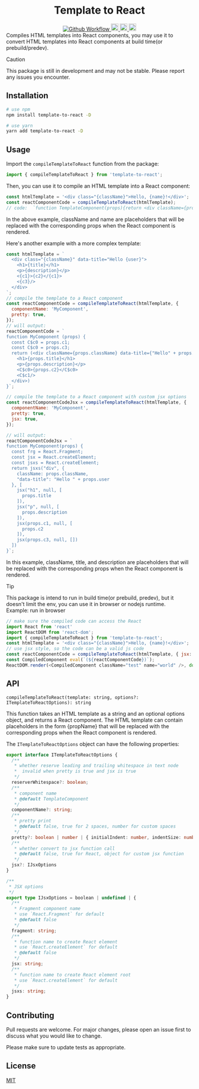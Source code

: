 <h1 align="center">Template to React</h1>
<div align="center">
  <a href="https://github.com/oe/template-to-react/actions/workflows/build.yml">
    <img src="https://github.com/oe/template-to-react/actions/workflows/build.yml/badge.svg" alt="Github Workflow">
  </a>
  <a href="#readme">
    <img src="https://badges.frapsoft.com/typescript/code/typescript.svg?v=101" alt="code with typescript" height="20">
  </a>
  <a href="#readme">
    <img src="https://badge.fury.io/js/template-to-react.svg" alt="npm version" height="20">
  </a>
  <a href="https://www.npmjs.com/package/template-to-react">
    <img src="https://img.shields.io/npm/dm/template-to-react.svg" alt="npm version" height="20">
  </a>
</div>
Compiles HTML templates into React components, you may use it to convert HTML templates into React components at build time(or prebuild/predev).


> [!CAUTION]
> This package is still in development and may not be stable. Please report any issues you encounter.

## Installation

```bash
# use npm
npm install template-to-react -D

# use yarn
yarn add template-to-react -D
```

## Usage
Import the `compileTemplateToReact` function from the package:

```js
import { compileTemplateToReact } from 'template-to-react';
```

Then, you can use it to compile an HTML template into a React component:

```js
const htmlTemplate = '<div class="{className}">Hello, {name}!</div>';
const reactComponentCode = compileTemplateToReact(htmlTemplate);
// code:  `function TemplateComponent(props){return <div className={props.className}>Hello, {props.name}!</div>}`
```

In the above example, className and name are placeholders that will be replaced with the corresponding props when the React component is rendered.

Here's another example with a more complex template:
```js
const htmlTemplate = `
  <div class="{className}" data-title="Hello {user}">
    <h1>{title}</h1>
    <p>{description}</p>
    <{c1}>{c2}</{c1}>
    <{c3}/>
  </div>
`;
// compile the template to a React component
const reactComponentCode = compileTemplateToReact(htmlTemplate, {
  componentName: 'MyComponent',
  pretty: true,
});
// will output:
reactComponentCode = `
function MyComponent (props) {
  const C$c0 = props.c1;
  const C$c0 = props.c3;
  return (<div className={props.className} data-title={"Hello" + props.user}>
    <h1>{props.title}</h1>
    <p>{props.description}</p>
    <C$c0>{props.c2}</C$c0>
    <C$c1/>
  </div>)
}`;

// compile the template to a React component with custom jsx options
const reactComponentCodeJsx = compileTemplateToReact(htmlTemplate, {
  componentName: 'MyComponent',
  pretty: true,
  jsx: true,
});

// will output:
reactComponentCodeJsx = `
function MyComponent(props) {
  const frg = React.Fragment;
  const jsx = React.createElement;
  const jsxs = React.createElement;
  return jsxs("div", {
    className: props.className,
    "data-title": "Hello " + props.user
  }, [
    jsx("h1", null, [
      props.title
    ]),
    jsx("p", null, [
      props.description
    ]),
    jsx(props.c1, null, [
      props.c2
    ]),
    jsx(props.c3, null, [])
  ])
}`;
```

In this example, className, title, and description are placeholders that will be replaced with the corresponding props when the React component is rendered.

> [!TIP]
> This package is intend to run in build time(or prebuild, predev), but it doesn't limit the env, you can use it in browser or nodejs runtime.    
> Example: run in browser
> ```js
> // make sure the compiled code can access the React
> import React from 'react'
> import ReactDOM from 'react-dom';
> import { compileTemplateToReact } from 'template-to-react';
> const htmlTemplate = '<div class="{className}">Hello, {name}!</div>';
> // use jsx style, so the code can be a valid js code
> const reactComponentCode = compileTemplateToReact(htmlTemplate, { jsx: true });
> const CompiledComponent eval(`(${reactComponentCode})`);
> ReactDOM.render(<CompiledComponent className="test" name="world" />, document.getElementById('root'));
> ```


## API
`compileTemplateToReact(template: string, options?: ITemplateToReactOptions): string`

This function takes an HTML template as a string and an optional options object, and returns a React component. The HTML template can contain placeholders in the form {propName} that will be replaced with the corresponding props when the React component is rendered.

The `ITemplateToReactOptions` object can have the following properties:
```ts
export interface ITemplateToReactOptions {
  /**
   * whether reserve leading and trailing whitespace in text node
   *  invalid when pretty is true and jsx is true
   */
  reserverWhitespace?: boolean;
  /**
   * component name
   * @default TemplateComponent
   */
  componentName?: string;
  /**
   * pretty print
   * @default false, true for 2 spaces, number for custom spaces
   */
  pretty?: boolean | number | { initialIndent: number, indentSize: number };
  /**
   * whether convert to jsx function call
   * @default false, true for React, object for custom jsx function
   */
  jsx?: IJsxOptions
}

/**
 * JSX options
 */
export type IJsxOptions = boolean | undefined | {
  /**
   * Fragment component name
   * use `React.Fragment` for default
   * @default false
   */
  fragment: string;
  /**
   * function name to create React element
   * use `React.createElement` for default
   * @default false
   */
  jsx: string;
  /**
   * function name to create React element root
   * use `React.createElement` for default
   */
  jsxs: string;
}
```

## Contributing
Pull requests are welcome. For major changes, please open an issue first to discuss what you would like to change.

Please make sure to update tests as appropriate.

## License
[MIT](./LICENSE)

